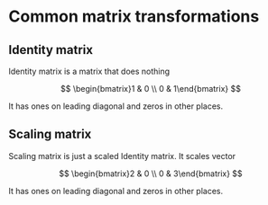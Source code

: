 # Common matrix transformations

## Identity matrix

Identity matrix is a matrix that does nothing

$$
\begin{bmatrix}1 & 0 \\
0 & 1\end{bmatrix}
$$

It has ones on leading diagonal and zeros in other places.


## Scaling matrix

Scaling matrix is just a scaled Identity matrix. It scales vector

$$
\begin{bmatrix}2 & 0 \\
0 & 3\end{bmatrix}
$$

It has ones on leading diagonal and zeros in other places.
